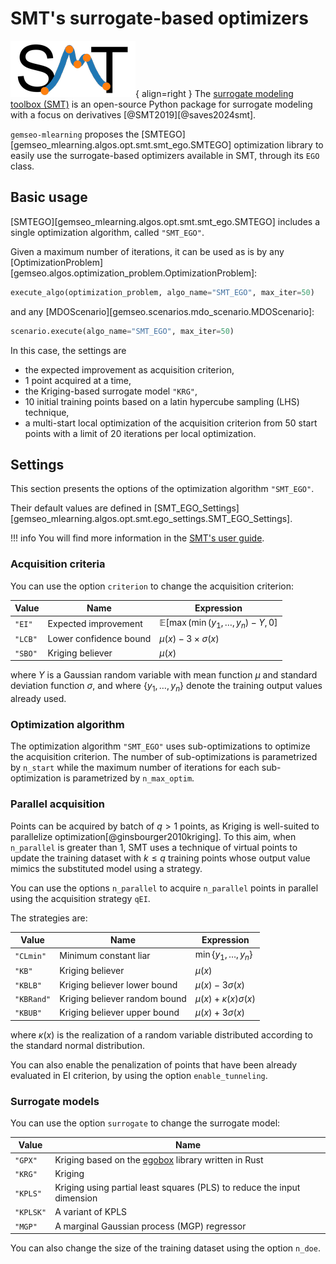 <!--
Copyright 2021 IRT Saint Exupéry, https://www.irt-saintexupery.com

This work is licensed under the Creative Commons Attribution-ShareAlike 4.0
International License. To view a copy of this license, visit
http://creativecommons.org/licenses/by-sa/4.0/ or send a letter to Creative
Commons, PO Box 1866, Mountain View, CA 94042, USA.
-->
# SMT's surrogate-based optimizers

![SMT](../../images/smt_logo.webp){ align=right } The [surrogate modeling toolbox (SMT)](https://smt.readthedocs.io)
is an open-source Python package for surrogate modeling with a focus on derivatives [@SMT2019][@saves2024smt].

`gemseo-mlearning` proposes the [SMTEGO][gemseo_mlearning.algos.opt.smt.smt_ego.SMTEGO] optimization library
to easily use the surrogate-based optimizers available in SMT,
through its `EGO` class.

## Basic usage

[SMTEGO][gemseo_mlearning.algos.opt.smt.smt_ego.SMTEGO] includes a single optimization algorithm,
called `"SMT_EGO"`.

Given a maximum number of iterations,
it can be used as is
by any [OptimizationProblem][gemseo.algos.optimization_problem.OptimizationProblem]:
```python
execute_algo(optimization_problem, algo_name="SMT_EGO", max_iter=50)
```
and any [MDOScenario][gemseo.scenarios.mdo_scenario.MDOScenario]:
```python
scenario.execute(algo_name="SMT_EGO", max_iter=50)
```

In this case,
the settings are

- the expected improvement as acquisition criterion,
- 1 point acquired at a time,
- the Kriging-based surrogate model `"KRG"`,
- 10 initial training points based on a latin hypercube sampling (LHS) technique,
- a multi-start local optimization of the acquisition criterion
  from 50 start points with a limit of 20 iterations per local optimization.

## Settings

This section presents the options of the optimization algorithm `"SMT_EGO"`.

Their default values are defined in [SMT_EGO_Settings][gemseo_mlearning.algos.opt.smt.ego_settings.SMT_EGO_Settings].

!!! info
    You will find more information in the [SMT's user guide](https://smt.readthedocs.io/en/latest/_src_docs/applications/ego.html).

### Acquisition criteria

You can use the option `criterion` to change the acquisition criterion:

| Value   | Name                   | Expression                                 |
|---------|------------------------|--------------------------------------------|
| `"EI"`  | Expected improvement   | $\mathbb{E}[\max(\min(y_1,\dots,y_n)-Y,0]$ |
| `"LCB"` | Lower confidence bound | $\mu(x)-3\times\sigma(x)$                  |
| `"SBO"` | Kriging believer       | $\mu(x)$                                   |

where $Y$ is a Gaussian random variable with mean function $\mu$ and standard deviation function $\sigma$,
and where $\{y_1,\ldots,y_n\}$ denote the training output values already used.

### Optimization algorithm

The optimization algorithm `"SMT_EGO"` uses sub-optimizations to optimize the acquisition criterion.
The number of sub-optimizations is parametrized by `n_start`
while the maximum number of iterations for each sub-optimization is parametrized by `n_max_optim`.

### Parallel acquisition


Points can be acquired by batch of $q>1$ points,
as Kriging is well-suited to parallelize optimization[@ginsbourger2010kriging].
To this aim,
when `n_parallel` is greater than 1,
SMT uses a technique of virtual points to update the training dataset with $k\leq q$ training points
whose output value mimics the substituted model using a strategy.

You can use the options `n_parallel` to acquire `n_parallel` points in parallel using the acquisition strategy `qEI`.

The strategies are:

| Value      | Name                          | Expression                  |
|------------|-------------------------------|-----------------------------|
| `"CLmin"`  | Minimum constant liar         | $\min \{y_1,\ldots,y_n\}$   |
| `"KB"`     | Kriging believer              | $\mu(x)$                    |
| `"KBLB"`   | Kriging believer lower bound  | $\mu(x)-3\sigma(x)$         |
| `"KBRand"` | Kriging believer random bound | $\mu(x)+\kappa(x)\sigma(x)$ |
| `"KBUB"`   | Kriging believer upper bound  | $\mu(x)+3\sigma(x)$         |

where $\kappa(x)$ is the realization of a random variable distributed according to the standard normal distribution.

You can also enable the penalization of points that have been already evaluated in EI criterion,
by using the option `enable_tunneling`.

### Surrogate models

You can use the option `surrogate` to change the surrogate model:

| Value     | Name                                                                                  |
|-----------|---------------------------------------------------------------------------------------|
| `"GPX"`   | Kriging based on the [egobox](https://github.com/relf/egobox) library written in Rust |
| `"KRG"`   | Kriging                                                                               |
| `"KPLS"`  | Kriging using partial least squares (PLS) to reduce the input dimension               |
| `"KPLSK"` | A variant of KPLS                                                                     |
| `"MGP"`   | A marginal Gaussian process (MGP) regressor                                           |

You can also change the size of the training dataset using the option `n_doe`.
